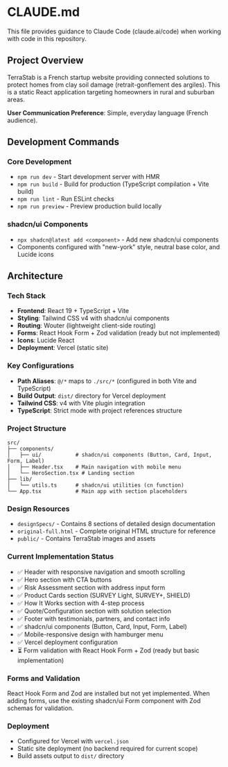 # CLAUDE.md

This file provides guidance to Claude Code (claude.ai/code) when working with code in this repository.

## Project Overview

TerraStab is a French startup website providing connected solutions to protect homes from clay soil damage (retrait-gonflement des argiles). This is a static React application targeting homeowners in rural and suburban areas.

**User Communication Preference**: Simple, everyday language (French audience).

## Development Commands

### Core Development
- `npm run dev` - Start development server with HMR
- `npm run build` - Build for production (TypeScript compilation + Vite build)
- `npm run lint` - Run ESLint checks
- `npm run preview` - Preview production build locally

### shadcn/ui Components
- `npx shadcn@latest add <component>` - Add new shadcn/ui components
- Components configured with "new-york" style, neutral base color, and Lucide icons

## Architecture

### Tech Stack
- **Frontend**: React 19 + TypeScript + Vite
- **Styling**: Tailwind CSS v4 with shadcn/ui components
- **Routing**: Wouter (lightweight client-side routing)
- **Forms**: React Hook Form + Zod validation (ready but not implemented)
- **Icons**: Lucide React
- **Deployment**: Vercel (static site)

### Key Configurations
- **Path Aliases**: `@/*` maps to `./src/*` (configured in both Vite and TypeScript)
- **Build Output**: `dist/` directory for Vercel deployment
- **Tailwind CSS**: v4 with Vite plugin integration
- **TypeScript**: Strict mode with project references structure

### Project Structure
```
src/
├── components/
│   ├── ui/           # shadcn/ui components (Button, Card, Input, Form, Label)
│   ├── Header.tsx    # Main navigation with mobile menu
│   └── HeroSection.tsx # Landing section
├── lib/
│   └── utils.ts      # shadcn/ui utilities (cn function)
└── App.tsx           # Main app with section placeholders
```

### Design Resources
- `designSpecs/` - Contains 8 sections of detailed design documentation
- `original-full.html` - Complete original HTML structure for reference
- `public/` - Contains TerraStab images and assets

### Current Implementation Status
- ✅ Header with responsive navigation and smooth scrolling
- ✅ Hero section with CTA buttons
- ✅ Risk Assessment section with address input form
- ✅ Product Cards section (SURVEY Light, SURVEY+, SHIELD)
- ✅ How It Works section with 4-step process
- ✅ Quote/Configuration section with solution selection
- ✅ Footer with testimonials, partners, and contact info
- ✅ shadcn/ui components (Button, Card, Input, Form, Label)
- ✅ Mobile-responsive design with hamburger menu
- ✅ Vercel deployment configuration
- ⏳ Form validation with React Hook Form + Zod (ready but basic implementation)

### Forms and Validation
React Hook Form and Zod are installed but not yet implemented. When adding forms, use the existing shadcn/ui Form component with Zod schemas for validation.

### Deployment
- Configured for Vercel with `vercel.json`
- Static site deployment (no backend required for current scope)
- Build assets output to `dist/` directory